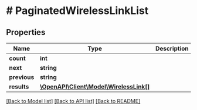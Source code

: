 # # PaginatedWirelessLinkList

## Properties

Name | Type | Description | Notes
------------ | ------------- | ------------- | -------------
**count** | **int** |  |
**next** | **string** |  | [optional]
**previous** | **string** |  | [optional]
**results** | [**\OpenAPI\Client\Model\WirelessLink[]**](WirelessLink.md) |  |

[[Back to Model list]](../../README.md#models) [[Back to API list]](../../README.md#endpoints) [[Back to README]](../../README.md)
